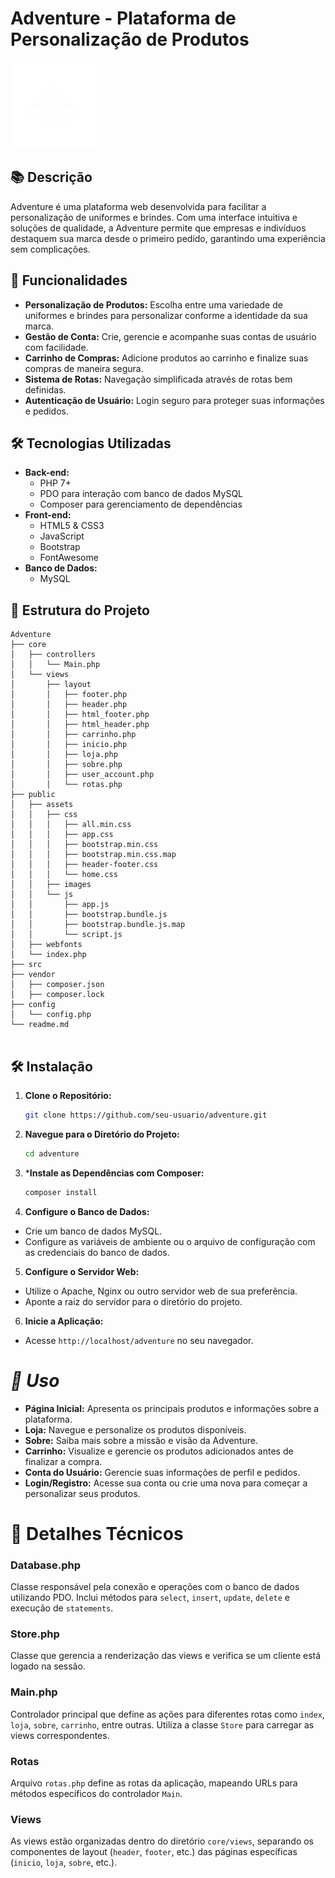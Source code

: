 # Adventure - Plataforma de Personalização de Produtos

![Logo Adventure](public/assets/images/header-logo.png)

## 📚 Descrição

Adventure é uma plataforma web desenvolvida para facilitar a personalização de uniformes e brindes. Com uma interface intuitiva e soluções de qualidade, a Adventure permite que empresas e indivíduos destaquem sua marca desde o primeiro pedido, garantindo uma experiência sem complicações.

## 🚀 Funcionalidades

- **Personalização de Produtos:** Escolha entre uma variedade de uniformes e brindes para personalizar conforme a identidade da sua marca.
- **Gestão de Conta:** Crie, gerencie e acompanhe suas contas de usuário com facilidade.
- **Carrinho de Compras:** Adicione produtos ao carrinho e finalize suas compras de maneira segura.
- **Sistema de Rotas:** Navegação simplificada através de rotas bem definidas.
- **Autenticação de Usuário:** Login seguro para proteger suas informações e pedidos.

## 🛠️ Tecnologias Utilizadas

- **Back-end:**
  - PHP 7+
  - PDO para interação com banco de dados MySQL
  - Composer para gerenciamento de dependências
- **Front-end:**
  - HTML5 & CSS3
  - JavaScript
  - Bootstrap
  - FontAwesome
- **Banco de Dados:**
  - MySQL

## 📂 Estrutura do Projeto
```
Adventure
├── core
│   ├── controllers
│   │   └── Main.php
│   └── views
│       ├── layout
│       │   ├── footer.php
│       │   ├── header.php
│       │   ├── html_footer.php
│       │   ├── html_header.php
│       │   ├── carrinho.php
│       │   ├── inicio.php
│       │   ├── loja.php
│       │   ├── sobre.php
│       │   ├── user_account.php
│       │   └── rotas.php
├── public
│   ├── assets
│   │   ├── css
│   │   │   ├── all.min.css
│   │   │   ├── app.css
│   │   │   ├── bootstrap.min.css
│   │   │   ├── bootstrap.min.css.map
│   │   │   ├── header-footer.css
│   │   │   └── home.css
│   │   ├── images
│   │   └── js
│   │       ├── app.js
│   │       ├── bootstrap.bundle.js
│   │       ├── bootstrap.bundle.js.map
│   │       └── script.js
│   ├── webfonts
│   └── index.php
├── src
├── vendor
│   ├── composer.json
│   ├── composer.lock
├── config
│   └── config.php
└── readme.md


```

## 🛠️ Instalação

1. **Clone o Repositório:**
   ```bash
   git clone https://github.com/seu-usuario/adventure.git
   ```

2. **Navegue para o Diretório do Projeto:**
    ```bash
    cd adventure
    ```

3. ***Instale as Dependências com Composer:**
    ```bash
    composer install
    ```

4. **Configure o Banco de Dados:**

 - Crie um banco de dados MySQL.
 - Configure as variáveis de ambiente ou o arquivo de configuração com as credenciais do banco de dados.

5. **Configure o Servidor Web:**

 - Utilize o Apache, Nginx ou outro servidor web de sua preferência.
 - Aponte a raiz do servidor para o diretório do projeto.

6. **Inicie a Aplicação:**
 - Acesse `http://localhost/adventure` no seu navegador.

***<h1>📝 Uso</h1>***
 - **Página Inicial:** Apresenta os principais produtos e informações sobre a plataforma.
 - **Loja:** Navegue e personalize os produtos disponíveis.
 - **Sobre:** Saiba mais sobre a missão e visão da Adventure.
 - **Carrinho:** Visualize e gerencie os produtos adicionados antes de finalizar a compra.
 - **Conta do Usuário:** Gerencie suas informações de perfil e pedidos.
 - **Login/Registro:** Acesse sua conta ou crie uma nova para começar a personalizar seus produtos.




 **<h1>🔧 Detalhes Técnicos</h1>**
**<h3>Database.php</h3>**
Classe responsável pela conexão e operações com o banco de dados utilizando PDO. Inclui métodos para `select`, `insert`, `update`, `delete` e execução de `statements`.

**<h3>Store.php</h3>**
Classe que gerencia a renderização das views e verifica se um cliente está logado na sessão.

**<h3>Main.php</h3>**
Controlador principal que define as ações para diferentes rotas como `index`, `loja`, `sobre`, `carrinho`, entre outras. Utiliza a classe `Store` para carregar as views correspondentes.

**<h3>Rotas</h3>**
Arquivo `rotas.php` define as rotas da aplicação, mapeando URLs para métodos específicos do controlador `Main`.

**<h3>Views</h3>**
As views estão organizadas dentro do diretório `core/views`, separando os componentes de layout (`header`, `footer`, etc.) das páginas específicas (`inicio`, `loja`, `sobre`, etc.).